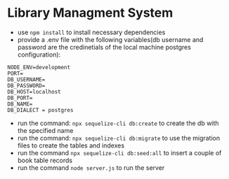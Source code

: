 # Library Managment System

- use `npm install` to install necessary dependencies
- provide a .env file with the following variables(db username and password are the credinetials of the local machine postgres configuration):
```
NODE_ENV=development
PORT=
DB_USERNAME=
DB_PASSWORD=
DB_HOST=localhost
DB_PORT=
DB_NAME=
DB_DIALECT = postgres
```
- run the command: `npx sequelize-cli db:create` to create the db with the specified name
- run the command: `npx sequelize-cli db:migrate` to use the migration files to create the tables and indexes
- run the command `npx sequelize-cli db:seed:all` to insert a couple of book table records
- run the command `node server.js` to run the server
